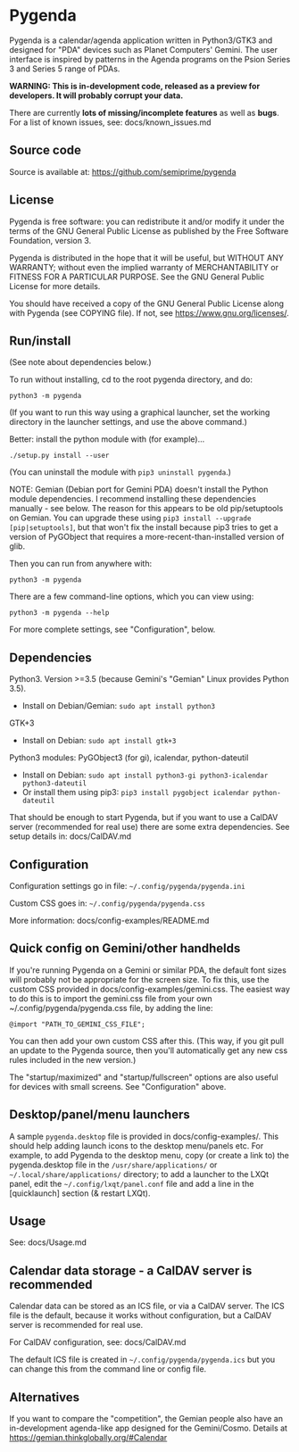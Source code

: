 Pygenda
=======
Pygenda is a calendar/agenda application written in Python3/GTK3 and
designed for "PDA" devices such as Planet Computers' Gemini. The user
interface is inspired by patterns in the Agenda programs on the Psion
Series 3 and Series 5 range of PDAs.

**WARNING: This is in-development code, released as a preview for
developers. It will probably corrupt your data.**

There are currently **lots of missing/incomplete features** as well as
**bugs**. For a list of known issues, see: docs/known_issues.md

Source code
-----------
Source is available at: https://github.com/semiprime/pygenda

License
-------
Pygenda is free software: you can redistribute it and/or modify it
under the terms of the GNU General Public License as published by the
Free Software Foundation, version 3.

Pygenda is distributed in the hope that it will be useful, but WITHOUT
ANY WARRANTY; without even the implied warranty of MERCHANTABILITY or
FITNESS FOR A PARTICULAR PURPOSE. See the GNU General Public License
for more details.

You should have received a copy of the GNU General Public License along
with Pygenda (see COPYING file). If not, see <https://www.gnu.org/licenses/>.

Run/install
-----------
(See note about dependencies below.)

To run without installing, cd to the root pygenda directory, and do:

	python3 -m pygenda

(If you want to run this way using a graphical launcher, set the
working directory in the launcher settings, and use the above command.)

Better: install the python module with (for example)...

	./setup.py install --user

(You can uninstall the module with `pip3 uninstall pygenda`.)

NOTE: Gemian (Debian port for Gemini PDA) doesn't install the Python module
dependencies. I recommend installing these dependencies manually - see
below. The reason for this appears to be old pip/setuptools on Gemian.
You can upgrade these using `pip3 install --upgrade [pip|setuptools]`,
but that won't fix the install because pip3 tries to get a version of
PyGObject that requires a more-recent-than-installed version of glib.

Then you can run from anywhere with:

	python3 -m pygenda

There are a few command-line options, which you can view using:

	python3 -m pygenda --help

For more complete settings, see "Configuration", below.

Dependencies
------------
Python3. Version >=3.5 (because Gemini's "Gemian" Linux provides Python 3.5).

* Install on Debian/Gemian: `sudo apt install python3`

GTK+3

* Install on Debian: `sudo apt install gtk+3`

Python3 modules: PyGObject3 (for gi), icalendar, python-dateutil

* Install on Debian: `sudo apt install python3-gi python3-icalendar python3-dateutil`
* Or install them using pip3: `pip3 install pygobject icalendar python-dateutil`

That should be enough to start Pygenda, but if you want to use a
CalDAV server (recommended for real use) there are some extra
dependencies. See setup details in: docs/CalDAV.md

Configuration
-------------
Configuration settings go in file: `~/.config/pygenda/pygenda.ini`

Custom CSS goes in: `~/.config/pygenda/pygenda.css`

More information: docs/config-examples/README.md

Quick config on Gemini/other handhelds
--------------------------------------
If you're running Pygenda on a Gemini or similar PDA, the default font
sizes will probably not be appropriate for the screen size. To fix
this, use the custom CSS provided in docs/config-examples/gemini.css.
The easiest way to do this is to import the gemini.css file from your
own ~/.config/pygenda/pygenda.css file, by adding the line:

	@import "PATH_TO_GEMINI_CSS_FILE";

You can then add your own custom CSS after this. (This way, if you
git pull an update to the Pygenda source, then you'll automatically
get any new css rules included in the new version.)

The "startup/maximized" and "startup/fullscreen" options are also
useful for devices with small screens. See "Configuration" above.

Desktop/panel/menu launchers
----------------------------
A sample `pygenda.desktop` file is provided in docs/config-examples/.
This should help adding launch icons to the desktop menu/panels etc.
For example, to add Pygenda to the desktop menu, copy (or create a
link to) the pygenda.desktop file in the `/usr/share/applications/` or
`~/.local/share/applications/` directory; to add a launcher to the
LXQt panel, edit the `~/.config/lxqt/panel.conf` file and add a line
in the [quicklaunch] section (& restart LXQt).

Usage
-----
See: docs/Usage.md

Calendar data storage - a CalDAV server is recommended
------------------------------------------------------
Calendar data can be stored as an ICS file, or via a CalDAV server.
The ICS file is the default, because it works without configuration,
but a CalDAV server is recommended for real use.

For CalDAV configuration, see: docs/CalDAV.md

The default ICS file is created in `~/.config/pygenda/pygenda.ics`
but you can change this from the command line or config file.

Alternatives
------------
If you want to compare the "competition", the Gemian people also have
an in-development agenda-like app designed for the Gemini/Cosmo.
Details at https://gemian.thinkglobally.org/#Calendar
